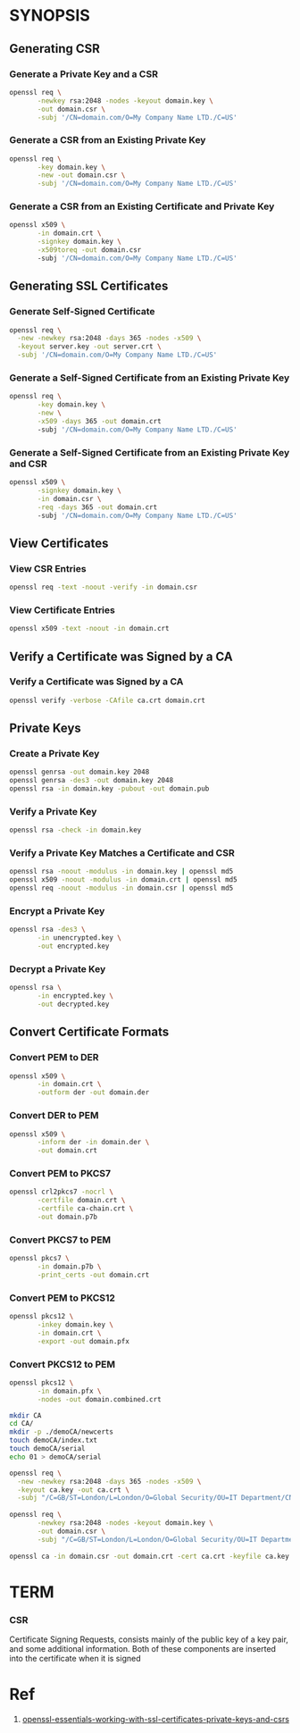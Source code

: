 # SYNOPSIS

## Generating CSR

### Generate a Private Key and a CSR
```sh
openssl req \
       -newkey rsa:2048 -nodes -keyout domain.key \
       -out domain.csr \
       -subj '/CN=domain.com/O=My Company Name LTD./C=US'
```

### Generate a CSR from an Existing Private Key
```sh
openssl req \
       -key domain.key \
       -new -out domain.csr \
       -subj '/CN=domain.com/O=My Company Name LTD./C=US'
```

### Generate a CSR from an Existing Certificate and Private Key
```sh
openssl x509 \
       -in domain.crt \
       -signkey domain.key \
       -x509toreq -out domain.csr
       -subj '/CN=domain.com/O=My Company Name LTD./C=US'
```

## Generating SSL Certificates

### Generate Self-Signed Certificate
```sh
openssl req \
  -new -newkey rsa:2048 -days 365 -nodes -x509 \
  -keyout server.key -out server.crt \
  -subj '/CN=domain.com/O=My Company Name LTD./C=US'
```

### Generate a Self-Signed Certificate from an Existing Private Key
```sh
openssl req \
       -key domain.key \
       -new \
       -x509 -days 365 -out domain.crt
       -subj '/CN=domain.com/O=My Company Name LTD./C=US'
```

### Generate a Self-Signed Certificate from an Existing Private Key and CSR
```sh
openssl x509 \
       -signkey domain.key \
       -in domain.csr \
       -req -days 365 -out domain.crt
       -subj '/CN=domain.com/O=My Company Name LTD./C=US'
```

## View Certificates

### View CSR Entries
```sh
openssl req -text -noout -verify -in domain.csr
```

### View Certificate Entries
```sh
openssl x509 -text -noout -in domain.crt
```

## Verify a Certificate was Signed by a CA

### Verify a Certificate was Signed by a CA
```sh
openssl verify -verbose -CAfile ca.crt domain.crt
```

## Private Keys
### Create a Private Key
```sh
openssl genrsa -out domain.key 2048
openssl genrsa -des3 -out domain.key 2048
openssl rsa -in domain.key -pubout -out domain.pub
```
### Verify a Private Key
```sh
openssl rsa -check -in domain.key
```
### Verify a Private Key Matches a Certificate and CSR
```sh
openssl rsa -noout -modulus -in domain.key | openssl md5
openssl x509 -noout -modulus -in domain.crt | openssl md5
openssl req -noout -modulus -in domain.csr | openssl md5
```
### Encrypt a Private Key
```sh
openssl rsa -des3 \
       -in unencrypted.key \
       -out encrypted.key
```
### Decrypt a Private Key
```sh
openssl rsa \
       -in encrypted.key \
       -out decrypted.key
```

## Convert Certificate Formats
### Convert PEM to DER
```sh
openssl x509 \
       -in domain.crt \
       -outform der -out domain.der
```
### Convert DER to PEM
```sh
openssl x509 \
       -inform der -in domain.der \
       -out domain.crt
```
### Convert PEM to PKCS7
```sh
openssl crl2pkcs7 -nocrl \
       -certfile domain.crt \
       -certfile ca-chain.crt \
       -out domain.p7b
```
### Convert PKCS7 to PEM
```sh
openssl pkcs7 \
       -in domain.p7b \
       -print_certs -out domain.crt
```
### Convert PEM to PKCS12
```sh
openssl pkcs12 \
       -inkey domain.key \
       -in domain.crt \
       -export -out domain.pfx
```
### Convert PKCS12 to PEM
```sh
openssl pkcs12 \
       -in domain.pfx \
       -nodes -out domain.combined.crt
```

```sh
mkdir CA
cd CA/
mkdir -p ./demoCA/newcerts
touch demoCA/index.txt
touch demoCA/serial
echo 01 > demoCA/serial

openssl req \
  -new -newkey rsa:2048 -days 365 -nodes -x509 \
  -keyout ca.key -out ca.crt \
  -subj "/C=GB/ST=London/L=London/O=Global Security/OU=IT Department/CN=example.com"
  
openssl req \
       -newkey rsa:2048 -nodes -keyout domain.key \
       -out domain.csr \
       -subj "/C=GB/ST=London/L=London/O=Global Security/OU=IT Department/CN=example.com"
	
openssl ca -in domain.csr -out domain.crt -cert ca.crt -keyfile ca.key
```

# TERM

### CSR 
Certificate Signing Requests, consists mainly of the public key of a key pair, and some additional information. Both of these components are inserted into the certificate when it is signed


# Ref
1.  [openssl-essentials-working-with-ssl-certificates-private-keys-and-csrs](https://www.digitalocean.com/community/tutorials/openssl-essentials-working-with-ssl-certificates-private-keys-and-csrs)

